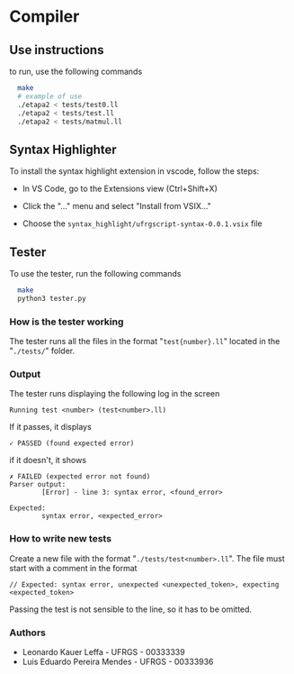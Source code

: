 # Compiler

## Use instructions
to run, use the following commands
```bash
  make
  # example of use
  ./etapa2 < tests/test0.ll
  ./etapa2 < tests/test.ll
  ./etapa2 < tests/matmul.ll
```

## Syntax Highlighter
To install the syntax highlight extension in vscode, follow the steps:
- In VS Code, go to the Extensions view (Ctrl+Shift+X)

- Click the "..." menu and select "Install from VSIX..."

- Choose the `syntax_highlight/ufrgscript-syntax-0.0.1.vsix` file 

## Tester
To use the tester, run the following commands
```bash
  make
  python3 tester.py
```

### How is the tester working
The tester runs all the files in the format "`test{number}.ll`" located in the "`./tests/`" folder.

### Output 
The tester runs displaying the following log in the screen
```
Running test <number> (test<number>.ll)
```
If it passes, it displays
```
✓ PASSED (found expected error)
```
if it doesn't, it shows 
```
✗ FAILED (expected error not found)
Parser output:
        [Error] - line 3: syntax error, <found_error>

Expected: 
        syntax error, <expected_error>
```

### How to write new tests
Create a new file with the format "`./tests/test<number>.ll`". The file must start with a comment in the format
```
// Expected: syntax error, unexpected <unexpected_token>, expecting <expected_token>
```

Passing the test is not sensible to the line, so it has to be omitted.

### Authors
- Leonardo Kauer Leffa - UFRGS - 00333339
- Luis Eduardo Pereira Mendes - UFRGS - 00333936
